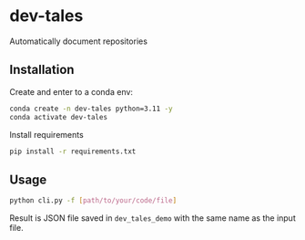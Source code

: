 # dev-tales

Automatically document repositories

## Installation

Create and enter to a conda env:

```bash
conda create -n dev-tales python=3.11 -y
conda activate dev-tales
```

Install requirements

```bash
pip install -r requirements.txt
```

## Usage

```bash
python cli.py -f [path/to/your/code/file]
```

Result is JSON file saved in `dev_tales_demo` with the same name as the input file.

